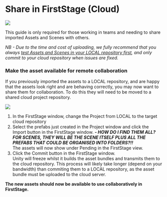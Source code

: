 # Share in FirstStage (Cloud)

![](https://firststage.moviestorm.co.uk/wp-content/uploads/2020/10/FS-asset-import-flowchart-6.png)

This guide is only required for those working in teams and needing to share imported Assets and Scenes with others.

_NB - Due to the time and cost of uploading, we fully recommend that you always_ [_test Assets and Scenes in your LOCAL repository first_](https://firststage.moviestorm.co.uk/asset-management/4-test-in-firststage/)_, and only commit to your cloud repository when issues are fixed._

### Make the asset available for remote collaboration

If you previously imported the assets to a LOCAL repository, and are happy that the assets look right and are behaving correctly, you may now want to share them for collaboration. To do this they will need to be moved to a shared cloud project repository.

![](https://firststage.moviestorm.co.uk/wp-content/uploads/2020/10/Unity-Editor-Restaurant-Share-in-FirstStage.jpg)

1. In the FirstStage window, change the Project from LOCAL to the target cloud repository
2. Select the prefabs just created in the Project window and click the Import button in the FirstStage window. _**- HOW DO I FIND THEM ALL? FOR SCENES, THEY WILL BE THE SCENE ITSELF PLUS ALL THE PREFABS THAT COULD BE ORGANISED INTO FOLDERS?!!**_\
   The assets will now show under Pending in the FirstStage view.
3. Click the Commit button in the FirstStage window.\
   Unity will freeze whilst it builds the asset bundles and transmits them to the cloud repository. This process will likely take longer (depend on your bandwidth) than commiting them to a LOCAL repository, as the asset bundle must be uploaded to the cloud server.

**The new assets should now be available to use collaboratively in FirstStage.**
